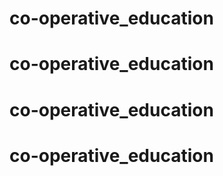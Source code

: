 # co-operative_education
# co-operative_education
# co-operative_education
# co-operative_education
